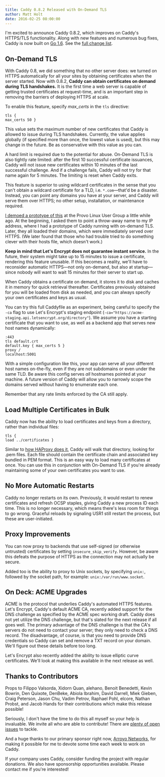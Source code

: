 ```yaml
---
title: Caddy 0.8.2 Released with On-Demand TLS
author: Matt Holt
date: 2016-02-25 08:00:00
---
```



I'm excited to announce Caddy 0.8.2, which improves on Caddy's HTTPS/TLS functionality. Along with new features and numerous bug fixes, Caddy is now built on [Go 1.6](https://blog.golang.org/go1.6). See the [full change list](https://github.com/mholt/caddy/releases/tag/v0.8.2).


## On-Demand TLS

With Caddy 0.8, we did something that no other server does: we turned on HTTPS automatically for all your sites by obtaining certificates when the server started. Now with 0.8.2, **Caddy can obtain certificates on demand during TLS handshakes.** It is the first time a web server is capable of getting trusted certificates at request-time, and is an important step in removing the barriers of deploying HTTPS at scale.

To enable this feature, specify *max_certs* in the `tls` directive:

<code class="block"><span class="hl-directive">tls</span> {
	<span class="hl-subdirective">max_certs</span> 50
}</code>

This value sets the maximum number of new certificates that Caddy is allowed to issue during TLS handshakes. Currently, the value applies globally (if specified more than once, the lowest value is used), but this may change in the future. Be as conservative with this value as you can.

A hard limit is required due to the potential for abuse. On-Demand TLS is also tightly rate limited: after the first 10 successful certificate issuances, Caddy will not issue new certificates within 10 minutes of the last successful challenge. And if a challenge fails, Caddy will not try for that name again for 5 minutes. The limiting is reset when Caddy exits.

This feature is superior to using wildcard certificates in the sense that you can't obtain a wildcard certificate for a TLD, i.e. `*.com`&mdash;that'd be a disaster. Instead, you can point any domains you have at your server, and Caddy will serve them over HTTPS; no other setup, installation, or maintenance required.

[I demoed a prototype of this](https://www.youtube.com/watch?v=ZyVA9tuif4s&feature=youtu.be&t=41m26s) at the Provo Linux User Group a little while ago. At the beginning, I asked them to point a throw-away name to my IP address, where I had a prototype of Caddy running with on-demand TLS. Later, they all loaded their domains, which were immediately served over HTTPS. (We later found that those who had trouble tried to do something clever with their hosts file, which doesn't work.)

<b>Keep in mind that Let's Encrypt does not guarantee instant service.</b> In the future, their system might take up to 15 minutes to issue a certificate, rendering this feature unusable. If this becomes a reality, we'll have to reconsider automatic HTTPS&mdash;not only on-demand, but also at startup&mdash;since nobody will want to wait 15 minutes for their server to start up.

When Caddy obtains a certificate on demand, it stores it to disk and caches it in memory for quick retrieval thereafter. Certificates previously obtained for you will be loaded from disk as needed, and you can always specify your own certificates and keys as usual.

You can try this full Caddyfile as an experiment, being careful to specify the `-ca` flag to use Let's Encrypt's staging endpoint (`-ca="https://acme-staging.api.letsencrypt.org/directory"`). We assume you have a starting certificate that you want to use, as well as a backend app that serves new host names dynamically:

<code class="block"><span class="hl-vhost">:443</span>
<span class="hl-directive">tls</span> <span class="hl-arg">default.crt default.key</span> {
	<span class="hl-subdirective">max_certs</span> 5
}
<span class="hl-directive">proxy</span> <span class="hl-arg">/ localhost:5001</span>
</code>

With a simple configuration like this, your app can serve all your different host names on-the-fly, even if they are not subdomains or even under the same TLD. Be aware this config serves *all* hostnames pointed at your machine. A future version of Caddy will allow you to narrowly scope the domains served without having to enumerate each one.

Remember that any rate limits enforced by the CA still apply.



## Load Multiple Certificates in Bulk

Caddy now has the ability to load certificates and keys from a directory, rather than individual files:

<code class="block"><span class="hl-directive">tls</span> {
	<span class="hl-subdirective">load</span> ../certificates
}</code>

Similar to [how HAProxy does it](http://cbonte.github.io/haproxy-dconv/configuration-1.7.html#5.1-crt), Caddy will walk that directory, looking for .pem files. Each file should contain the certificate chain and associated key bundled in PEM format. This is an easy way to load many certificates at once. You can use this in conjunction with On-Demand TLS if you're already maintaining some of your own certificates you want to use.


## No More Automatic Restarts

Caddy no longer restarts on its own. Previously, it would restart to renew certificates and refresh OCSP staples, giving Caddy a new process ID each time. This is no longer necessary, which means there's less room for things to go wrong. Graceful reloads by signaling USR1 still restart the process, but these are user-initiated.


## Proxy Improvements

You can now proxy to backends that use self-signed (or otherwise untrusted) certificates by setting `insecure_skip_verify`. However, be aware this defeats the purpose of HTTPS as the connection may not actually be secure.

Added too is the ability to proxy to Unix sockets, by specifying `unix:`, followed by the socket path, for example: `unix:/var/run/www.socket`.


## On Deck: ACME Upgrades

ACME is the protocol that underlies Caddy's automated HTTPS features. Let's Encrypt, Caddy's default ACME CA, recently added support for the DNS challenge as specified by the ACME spec working draft. Caddy does not yet utilize the DNS challenge, but that's slated for the next release if all goes well. The primary advantage of the DNS challenge is that the CA's servers do not need to contact your server; they only need to check a DNS record. The disadvantage, of course, is that you need to provide DNS credentials so Caddy can set and remove a TXT record on your domain. We'll figure out these details before too long.

Let's Encrypt also recently added the ability to issue elliptic curve certificates. We'll look at making this available in the next release as well.



## Thanks to Contributors

Props to Filippo Valsorda, Xidorn Quan, alehano, Benoit Benedetti, Kevin Bowrin, Den Quixote, DenBeke, Abiola Ibrahim, David Darrell, Miek Gieben, Craig Peterson, Jason Chu, Vadim Petrov, Raphael Pohl, elcore, Nathan Probst, and Jacob Hands for their contributions which make this release possible!

Seriously, I don't have the time to do this all myself so your help is invaluable. We invite all who are able to contribute! There are [plenty of open issues](https://github.com/mholt/caddy/issues) to tackle.

And a huge thanks to our primary sponsor right now, [Arroyo Networks](https://www.arroyonetworks.com), for making it possible for me to devote some time each week to work on Caddy.

If your company uses Caddy, consider funding the project with regular donations. We also have sponsorship opportunities available. Please contact me if you're interested!


